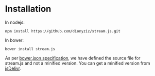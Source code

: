 # Installation
In nodejs:

```
npm install https://github.com/dionyziz/stream.js.git
```

In bower:

```
bower install stream.js
```

As per [bower.json specification](https://github.com/bower/spec/blob/master/json.md#main),
we have defined the source file for stream.js and not a minified version. You can get a
minified version from [jsDelivr](https://www.jsdelivr.com/projects/stream.js).
